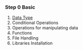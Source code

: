 ### Step 0 Basic  
1. [Data Type](https://www.google.co.th/)
2. Conditional Operations
3. Operations for manipulating data
4. Functions
5. File Handling
6. Libraries Installation
